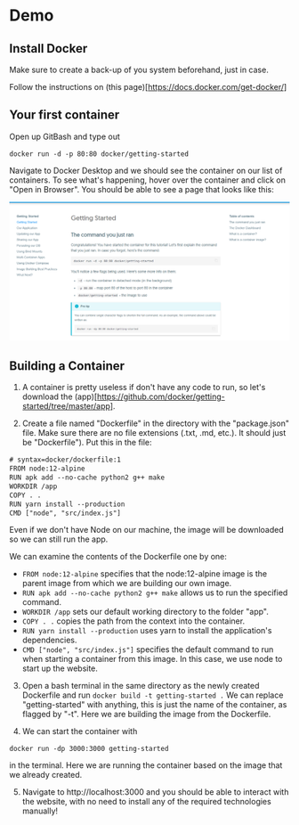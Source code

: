 # Demo

## Install Docker

Make sure to create a back-up of you system beforehand, just in case. 

Follow the instructions on (this page)[https://docs.docker.com/get-docker/]

## Your first container

Open up GitBash and type out 
```
docker run -d -p 80:80 docker/getting-started
```

Navigate to Docker Desktop and we should see the container on our list of containers. To see what's happening, hover over the container and click on "Open in Browser". You should be able to see a page that looks like this:

![Tutorial Page](images/tutorial_page.png)

## Building a Container

1. A container is pretty useless if don't have any code to run, so let's download the (app)[https://github.com/docker/getting-started/tree/master/app]. 

2. Create a file named "Dockerfile" in the directory with the "package.json" file. Make sure there are no file extensions (.txt, .md, etc.). It should just be "Dockerfile"). Put this in the file:

```
# syntax=docker/dockerfile:1
FROM node:12-alpine
RUN apk add --no-cache python2 g++ make
WORKDIR /app
COPY . .
RUN yarn install --production
CMD ["node", "src/index.js"]
```

Even if we don't have Node on our machine, the image will be downloaded so we can still run the app.

We can examine the contents of the Dockerfile one by one:
- ```FROM node:12-alpine``` specifies that the node:12-alpine image is the parent image from which we are building our own image.
- ```RUN apk add --no-cache python2 g++ make``` allows us to run the specified command.
- ```WORKDIR /app``` sets our default working directory to the folder "app".
- ```COPY . .``` copies the path from the context into the container.
- ```RUN yarn install --production``` uses yarn to install the application's dependencies.
- ```CMD ["node", "src/index.js"]``` specifies the default command to run when starting a container from this image. In this case, we use node to start up the website. 

3. Open a bash terminal in the same directory as the newly created Dockerfile and run ```docker build -t getting-started .``` We can replace "getting-started" with anything, this is just the name of the container, as flagged by "-t". Here we are building the image from the Dockerfile. 

4. We can start the container with 
```
docker run -dp 3000:3000 getting-started
```
in the terminal. Here we are running the container based on the image that we already created. 

5. Navigate to http://localhost:3000 and you should be able to interact with the website, with no need to install any of the required technologies manually!